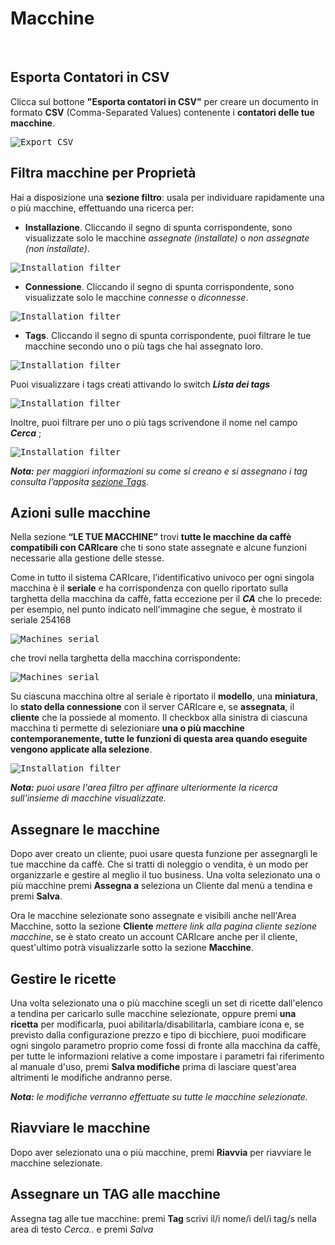 # Macchine
&nbsp;
## Esporta Contatori in CSV

Clicca sul bottone **"Esporta contatori in CSV"** per creare un documento in formato **CSV** (Comma-Separated Values) contenente i **contatori delle tue macchine**.

<kbd>![Export CSV](_images/expCSV.png)</kbd>

## Filtra macchine per Proprietà

Hai a disposizione una **sezione filtro**: usala per individuare rapidamente una o più macchine, effettuando una ricerca per: 

- **Installazione**.  Cliccando il segno di spunta corrispondente, sono visualizzate solo le macchine *assegnate (installate)* o *non assegnate (non installate)*.

<kbd>![Installation filter](_images/machines-installation-filter.png)</kbd>

- **Connessione**. Cliccando il segno di spunta corrispondente, sono visualizzate solo le macchine *connesse* o *diconnesse*.

<kbd>![Installation filter](_images/machines-connecting-filter.png)</kbd>

- **Tags**. Cliccando il segno di spunta corrispondente, puoi filtrare le tue macchine secondo uno o più tags che hai assegnato loro.

<kbd>![Installation filter](_images/machines-tags-filter.png)</kbd>

Puoi visualizzare i tags creati attivando lo switch ***Lista dei tags***

<kbd>![Installation filter](_images/machines-tags2-filter.png)</kbd>

Inoltre, puoi filtrare per uno o più tags scrivendone il nome nel campo ***Cerca*** ; 

<kbd>![Installation filter](_images/machines-tags3-filter.png)</kbd>
 
***Nota:** per maggiori informazioni su come si creano e si assegnano i tag consulta l’apposita [sezione Tags](https://carimali.github.io/wiki/#/docs-it/tags).*






## Azioni sulle macchine

Nella sezione **“LE TUE MACCHINE”** trovi **tutte le macchine da caffè compatibili con CARIcare** che ti sono state assegnate e alcune funzioni necessarie alla gestione delle stesse.

Come in tutto il sistema CARIcare, l’identificativo univoco per ogni singola macchina è il **seriale** e ha corrispondenza con quello riportato sulla targhetta della macchina da caffè, fatta eccezione per il **_CA_** che lo precede: per esempio, nel punto indicato nell'immagine che segue, è mostrato il seriale 254168

<kbd>![Machines serial](_images/machines-icon-serial.png)</kbd>

che trovi nella targhetta della macchina corrispondente:

<kbd>![Machines serial](_images/machines-serial.png)</kbd>

Su ciascuna macchina oltre al seriale è riportato il **modello**, una **miniatura**, lo **stato della connessione** con il server CARIcare e, se **assegnata**, il **cliente** che la possiede al momento.
Il checkbox alla sinistra di ciascuna macchina ti permette di selezioniare **una o più macchine contemporanemente, tutte le funzioni di questa area quando eseguite vengono applicate alla selezione**.

<kbd>![Installation filter](_images/machines-icon2.png)</kbd>



***Nota:** puoi usare l'area filtro per affinare ulteriormente la ricerca sull'insieme di macchine visualizzate.*

  
  
## Assegnare le macchine

Dopo aver creato un cliente, puoi usare questa funzione per assegnargli le tue macchine da caffè. Che si tratti di noleggio o vendita, è un modo per organizzarle e gestire al meglio il tuo business. Una volta selezionato una o più macchine premi **Assegna a** seleziona un Cliente dal menù a tendina e premi **Salva**.
 
Ora le macchine selezionate sono assegnate e visibili anche nell'Area Macchine, sotto la sezione **Cliente** *mettere link alla pagina cliente sezione macchine*, se è stato creato un account CARIcare anche per il cliente, quest'ultimo potrà visualizzarle sotto la sezione **Macchine**.


## Gestire le ricette
 
Una volta selezionato una o più macchine scegli un set di ricette dall'elenco a tendina per caricarlo sulle macchine selezionate,
oppure premi **una ricetta** per modificarla, puoi abilitarla/disabilitarla, cambiare icona e, se previsto dalla configurazione prezzo e tipo di bicchiere, puoi modificare ogni singolo parametro proprio come fossi di fronte alla macchina da caffè, per tutte le informazioni relative a come impostare i parametri fai riferimento al manuale d'uso, premi **Salva modifiche** prima di lasciare quest'area altrimenti le modifiche andranno perse.

***Nota:** le modifiche verranno effettuate su tutte le macchine selezionate.* 


## Riavviare le macchine 

Dopo aver selezionato una o più macchine, premi **Riavvia** per riavviare le macchine selezionate.


## Assegnare un TAG alle macchine

Assegna tag alle tue macchine: premi **Tag** scrivi il/i nome/i del/i tag/s nella area di testo *Cerca..* e premi *Salva*










